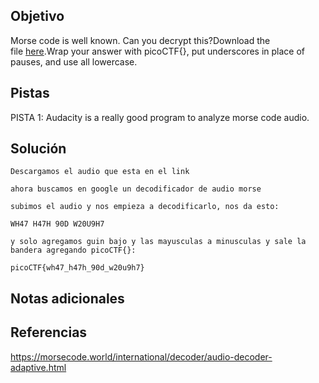 ## Objetivo
Morse code is well known. Can you decrypt this?Download the file [here](https://artifacts.picoctf.net/c/79/morse_chal.wav).Wrap your answer with picoCTF{}, put underscores in place of pauses, and use all lowercase.
## Pistas
PISTA 1:
Audacity is a really good program to analyze morse code audio.

## Solución
```
Descargamos el audio que esta en el link

ahora buscamos en google un decodificador de audio morse

subimos el audio y nos empieza a decodificarlo, nos da esto:

WH47 H47H 90D W20U9H7

y solo agregamos guin bajo y las mayusculas a minusculas y sale la bandera agregando picoCTF{}:

picoCTF{wh47_h47h_90d_w20u9h7}
```
## Notas adicionales

## Referencias

https://morsecode.world/international/decoder/audio-decoder-adaptive.html
